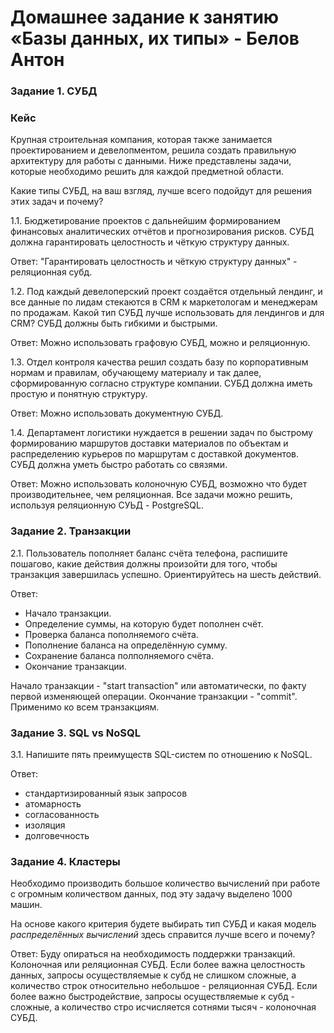 # Домашнее задание к занятию «Базы данных, их типы» - Белов Антон

### Задание 1. СУБД

### Кейс
Крупная строительная компания, которая также занимается проектированием и девелопментом, решила создать 
правильную архитектуру для работы с данными. Ниже представлены задачи, которые необходимо решить для
каждой предметной области. 

Какие типы СУБД, на ваш взгляд, лучше всего подойдут для решения этих задач и почему? 
 
1.1. Бюджетирование проектов с дальнейшим формированием финансовых аналитических отчётов и прогнозирования рисков.
СУБД должна гарантировать целостность и чёткую структуру данных.

Ответ:
"Гарантировать целостность и чёткую структуру данных" - реляционная субд.
 

1.2. Под каждый девелоперский проект создаётся отдельный лендинг, и все данные по лидам стекаются в CRM к 
маркетологам и менеджерам по продажам. Какой тип СУБД лучше использовать для лендингов и для CRM? 
СУБД должны быть гибкими и быстрыми.

Ответ:
Можно использовать графовую СУБД, можно и реляционную.

1.3. Отдел контроля качества решил создать базу по корпоративным нормам и правилам, обучающему материалу 
и так далее, сформированную согласно структуре компании. СУБД должна иметь простую и понятную структуру.

Ответ:
Можно использовать документную СУБД.

1.4. Департамент логистики нуждается в решении задач по быстрому формированию маршрутов доставки материалов 
по объектам и распределению курьеров по маршрутам с доставкой документов. СУБД должна уметь быстро работать
со связями.

Ответ:
Можно использовать колоночную СУБД, возможно что будет производительнее, чем реляционная.
Все задачи можно решить, используя реляционную СУЬД - PostgreSQL.


### Задание 2. Транзакции

2.1. Пользователь пополняет баланс счёта телефона, распишите пошагово, какие действия должны произойти для того, чтобы 
транзакция завершилась успешно. Ориентируйтесь на шесть действий.

Ответ:
- Начало транзакции.
- Определение суммы, на которую будет пополнен счёт.
- Проверка баланса пополняемого счёта.
- Пополнение баланса на определённую сумму.
- Сохранение баланса полполняемого счёта. 
- Окончание транзакции.

Начало транзакции - "start transaction" или автоматически, по факту первой изменяющей операции. Окончание транзакции - "commit". Применимо ко всем транзакциям.


### Задание 3. SQL vs NoSQL

3.1. Напишите пять преимуществ SQL-систем по отношению к NoSQL. 

Ответ:
- стандартизированный язык запросов
- атомарность
- согласованность
- изоляция 
- долговечность 


### Задание 4. Кластеры

Необходимо производить большое количество вычислений при работе с огромным количеством данных, под эту задачу 
выделено 1000 машин. 

На основе какого критерия будете выбирать тип СУБД и какая модель *распределённых вычислений* 
здесь справится лучше всего и почему?

Ответ:
Буду опираться на необходимость поддержки транзакций. Колоночная или реляционная СУБД.
Если более важна целостность данных, запросы осуществляемые к субд не слишком сложные, а количество строк относительно небольшое - реляционная СУБД.
Если более важно быстродействие, запросы осуществляемые к субд - сложные, а количество стро исчисляется сотнями тысяч - колоночная СУБД.
